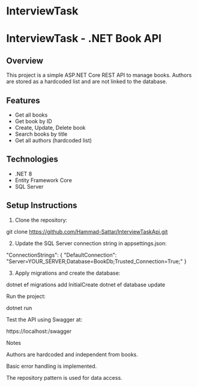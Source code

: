 # InterviewTask

# InterviewTask - .NET Book API

## Overview
This project is a simple ASP.NET Core REST API to manage books. Authors are stored as a hardcoded list and are not linked to the database.

## Features
- Get all books
- Get book by ID
- Create, Update, Delete book
- Search books by title
- Get all authors (hardcoded list)

## Technologies
- .NET 8
- Entity Framework Core
- SQL Server

## Setup Instructions

1. Clone the repository:

git clone <https://github.com/Hammad-Sattar/InterviewTaskApi.git>

2. Update the SQL Server connection string in appsettings.json:

"ConnectionStrings": {
  "DefaultConnection": "Server=YOUR_SERVER;Database=BookDb;Trusted_Connection=True;"
}


3.  Apply migrations and create the database:

dotnet ef migrations add InitialCreate
dotnet ef database update


Run the project:

dotnet run


Test the API using Swagger at:

https://localhost:<port>/swagger

Notes

Authors are hardcoded and independent from books.

Basic error handling is implemented.

The repository pattern is used for data access.